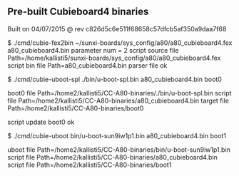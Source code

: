## Pre-built Cubieboard4 binaries

Built on 04/07/2015 @ rev c826d5c6e511f68658c57dfcb5af350a9daa7f68

$ ./cmd/cubie-fex2bin ~/sunxi-boards/sys_config/a80/a80_cubieboard4.fex a80_cubieboard4.bin
parameter num = 2
script source file Path=/home/kallisti5/sunxi-boards/sys_config/a80/a80_cubieboard4.fex
script bin file Path=a80_cubieboard4.bin
parser file ok

$ ./cmd/cubie-uboot-spl ./bin/u-boot-spl.bin a80_cubieboard4.bin boot0

boot0 file Path=/home2/kallisti5/CC-A80-binaries/./bin/u-boot-spl.bin
script file Path=/home2/kallisti5/CC-A80-binaries/a80_cubieboard4.bin
target file Path=/home2/kallisti5/CC-A80-binaries/boot0

script update boot0 ok

$ ./cmd/cubie-uboot bin/u-boot-sun9iw1p1.bin a80_cubieboard4.bin boot1

uboot file Path=/home2/kallisti5/CC-A80-binaries/bin/u-boot-sun9iw1p1.bin
script file Path=/home2/kallisti5/CC-A80-binaries/a80_cubieboard4.bin
script file Path=/home2/kallisti5/CC-A80-binaries/boot1

